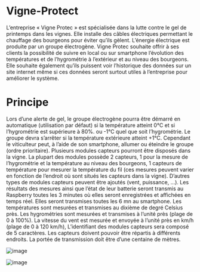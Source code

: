 


# Vigne-Protect

L’entreprise « Vigne Protec » est spécialisée dans la lutte contre le gel de printemps dans les vignes. Elle installe des câbles électriques permettant le chauffage des bourgeons pour éviter qu’ils gèlent. L’énergie électrique est produite par un groupe électrogène.
Vigne Protec souhaite offrir à ses clients la possibilité de suivre en local ou sur smartphone l’évolution des températures et de l’hygrométrie à l’extérieur et au niveau des bourgeons. Elle souhaite également qu’ils puissent voir l’historique des données sur un site internet même si ces données seront surtout utiles à l’entreprise pour améliorer le système.

# Principe

Lors d’une alerte de gel, le groupe électrogène pourra être démarré en automatique (utilisation par défaut) si la température atteint 0°C et si l’hygrométrie est supérieure à 80%. ou -1°C quel que soit l’hygrométrie. Le groupe devra s’arrêter si la température extérieure atteint +1°C. Cependant le viticulteur peut, à l’aide de son smartphone, allumer ou éteindre le groupe (ordre prioritaire).
Plusieurs modules capteurs pourront être disposés dans la vigne. La plupart des modules possède 2 capteurs, 1 pour la mesure de l’hygrométrie et la température au niveau des bourgeons, 1 capteurs de température pour mesurer la température du fil (ces mesures peuvent varier en fonction de l’endroit où sont situés les capteurs dans la vigne). D’autres types de modules capteurs peuvent être ajoutés (vent, puissance, …). Les résultats des mesures ainsi que l’état de leur batterie seront transmis au Raspberry toutes les 3 minutes où elles seront enregistrées et affichées en temps réel. Elles seront transmises toutes les 6 mn au smartphone.
Les températures sont mesurées et transmises au dixième de degré Celsius près.
Les hygrométries sont mesurées et transmises à l’unité près (plage de 0 à 100%).
La vitesse du vent est mesurée et envoyée à l’unité près en km/h (plage de 0 à 120 km/h),
L’identifiant des modules capteurs sera composé de 5 caractères. 
Les capteurs doivent pouvoir être répartis à différents endroits. La portée de transmission doit être d’une centaine de mètres. 

![image](https://user-images.githubusercontent.com/66444146/213673052-19637dc9-69de-454e-b5dc-4fa1d5e63289.png)

![image](https://user-images.githubusercontent.com/66444146/213673610-b0bea812-7e19-4410-9157-2def7fadba72.png)
